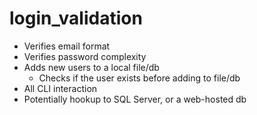 # login_validation

- Verifies email format
- Verifies password complexity
- Adds new users to a local file/db
  -  Checks if the user exists before adding to file/db
-  All CLI interaction
- Potentially hookup to SQL Server, or a web-hosted db
